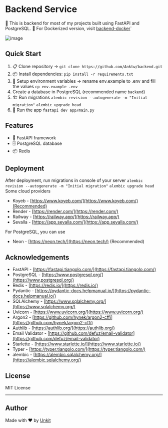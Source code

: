 # Backend Service

🚀 This is backend for most of my projects built using FastAPI and PostgreSQL.
🐳 For Dockerized version, visit [backend-docker](https://github.com/Anktw/backenddocker)`

![image](https://github.com/user-attachments/assets/8c292a9c-41af-4289-a2b3-e31bb3904a8a)


## Quick Start

1. 📋 Clone repository -> 
```git clone https://github.com/Anktw/backend.git```
2. 📦 Install dependencies:
```pip install -r requirements.txt```
3. 🔑 Setup environment variables -> rename env.example to .env and fill the values
```cp env.example .env```
4. Create a database in PostgreSQL (recommended name `backend`)
5. 🏗️ Run migrations
```alembic revision --autogenerate -m "Initial migration"```
```alembic upgrade head```
6. 🏃 Run the app
```fastapi dev app/main.py```

## Features
- 🚀 FastAPI framework
- 🗄️ PostgreSQL database
- 📦 Redis

## Deployment
After deployment, run migrations in console of your server
```alembic revision --autogenerate -m "Initial migration"```
```alembic upgrade head```
Some cloud providers

- Koyeb - [https://www.koyeb.com/](https://www.koyeb.com/)(Recommended)
- Render - [https://render.com/](https://render.com/)
- Railway - [https://railway.app/](https://railway.app/)
- Sevalla - [https://app.sevalla.com/](https://app.sevalla.com/)

For PostgreSQL, you can use
- Neon - [https://neon.tech/](https://neon.tech/) (Recommended)

## Acknowledgements
-  FastAPI - [https://fastapi.tiangolo.com/](https://fastapi.tiangolo.com/)
-  PostgreSQL - [https://www.postgresql.org/](https://www.postgresql.org/)
-  Redis - [https://redis.io/](https://redis.io/)
-  Pydantic - [https://pydantic-docs.helpmanual.io/](https://pydantic-docs.helpmanual.io/)
-  SQLAlchemy - [https://www.sqlalchemy.org/](https://www.sqlalchemy.org/)
-  Uvicorn - [https://www.uvicorn.org/](https://www.uvicorn.org/)
-  Argon2 - [https://github.com/hynek/argon2-cffi](https://github.com/hynek/argon2-cffi)
-  Authlib - [https://authlib.org/](https://authlib.org/)
-  Email Validator - [https://github.com/defuz/email-validator](https://github.com/defuz/email-validator)
-  Starlette - [https://www.starlette.io/](https://www.starlette.io/)
-  Typer - [https://typer.tiangolo.com/](https://typer.tiangolo.com/)
-  alembic - [https://alembic.sqlalchemy.org/](https://alembic.sqlalchemy.org/)

## License
MIT License

---

## Author
Made with ❤️ by [Unkit](https://github.com/Anktw)

